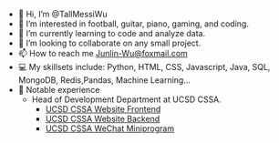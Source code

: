 - 👋 Hi, I’m @TallMessiWu
- 👀 I’m interested in football, guitar, piano, gaming, and coding.
- 🌱 I’m currently learning to code and analyze data.
- 💞️ I’m looking to collaborate on any small project.
- 📫 How to reach me Junlin-Wu@foxmail.com
- 💻 My skillsets include: Python, HTML, CSS, Javascript, Java, SQL, MongoDB, Redis,Pandas, Machine Learning...
- 🔖 Notable experience
    - Head of Development Department at UCSD CSSA.
        - [UCSD CSSA Website Frontend](https://github.com/TallMessiWu/ucsdcssa-website-vue)
        - [UCSD CSSA Website Backend](https://github.com/TallMessiWu/ucsdcssa-website-backend)
        - [UCSD CSSA WeChat Miniprogram](https://github.com/TallMessiWu/ucsdcssa-wechat-miniprogram)
<!---
TallMessiWu/TallMessiWu is a ✨ special ✨ repository because its `README.md` (this file) appears on your GitHub profile.
You can click the Preview link to take a look at your changes.
--->
